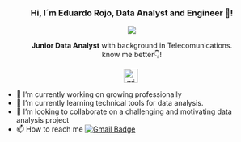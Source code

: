 
<p align="center" width="300">
   <h3 align="center">Hi, I´m Eduardo Rojo, Data Analyst and Engineer 👋!</h3>
</p>

<p align="center">
  <a href="https://github.com/DenverCoder1/readme-typing-svg"><img src="https://readme-typing-svg.herokuapp.com?font=Time+New+Roman&color=cyan&size=25&center=true&vCenter=true&width=600&height=100&lines=Welcome+to+my+Git+profile!😃...;++;Welcome+to+my+Git+profile!"></a>
</p>

<p align="center"> <strong>Junior Data Analyst</strong> with background in Telecomunications.<br /> know me better👇!</p>
<p align="center">
   <a href="https://www.linkedin.com/in/eduardo-rojo-sm/" target="blank" style='margin-right:4px'>
    <img align="center" src="https://cdn.jsdelivr.net/npm/simple-icons@3.0.1/icons/linkedin.svg" alt="midudev" height="28px" width="28px" />
  </a>
</p>

- 🔭 I’m currently working on growing professionally
- 🌱 I’m currently learning technical tools for data analysis.
- 👯 I’m looking to collaborate on a challenging and motivating data analysis project
- 📫 How to reach me [![Gmail Badge](https://img.shields.io/badge/-eduardo.rojo.sm@gmail.com-c14438?style=flat-square&logo=Gmail&logoColor=white&link=mailto:eduardo.rojo.sm@gmail.com)](mailto:eduardo.rojo.sm@gmail.com)


<!---
erojo8/erojo8 is a ✨ special ✨ repository because its `README.md` (this file) appears on your GitHub profile.
You can click the Preview link to take a look at your changes.
--->

